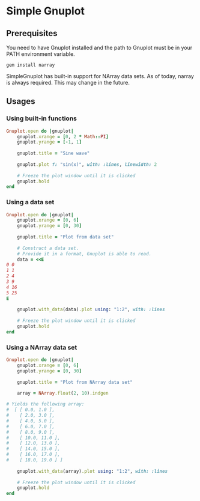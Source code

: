 # Simple Gnuplot

## Prerequisites
You need to have Gnuplot installed and the path to Gnuplot must be in your PATH environment variable.

`gem install narray`

SimpleGnuplot has built-in support for NArray data sets.
As of today, narray is always required. This may change in the future.

## Usages

### Using built-in functions
```ruby
Gnuplot.open do |gnuplot|
	gnuplot.xrange = [0, 2 * Math::PI]
	gnuplot.yrange = [-1, 1]
	
	gnuplot.title = "Sine wave"
	
	gnuplot.plot f: "sin(x)", with: :lines, linewidth: 2
	
	# Freeze the plot window until it is clicked
	gnuplot.hold
end
```

### Using a data set
```ruby
Gnuplot.open do |gnuplot|
	gnuplot.xrange = [0, 6]
	gnuplot.yrange = [0, 30]
	
	gnuplot.title = "Plot from data set"
	
	# Construct a data set.
	# Provide it in a format, Gnuplot is able to read.
	data = <<E
0 0
1 1
2 4
3 9
4 16
5 25
E
	
	gnuplot.with_data(data).plot using: "1:2", with: :lines
	
	# Freeze the plot window until it is clicked
	gnuplot.hold
end
```

### Using a NArray data set
```ruby
Gnuplot.open do |gnuplot|
	gnuplot.xrange = [0, 6]
	gnuplot.yrange = [0, 30]
	
	gnuplot.title = "Plot from NArray data set"
	
	array = NArray.float(2, 10).indgen

# Yields the following array:
#  [ [ 0.0, 1.0 ],
#    [ 2.0, 3.0 ],
#    [ 4.0, 5.0 ],
#    [ 6.0, 7.0 ],
#    [ 8.0, 9.0 ],
#    [ 10.0, 11.0 ],
#    [ 12.0, 13.0 ],
#    [ 14.0, 15.0 ],
#    [ 16.0, 17.0 ],
#    [ 18.0, 19.0 ] ]
  
	gnuplot.with_data(array).plot using: "1:2", with: :lines
	
	# Freeze the plot window until it is clicked
	gnuplot.hold
end
```